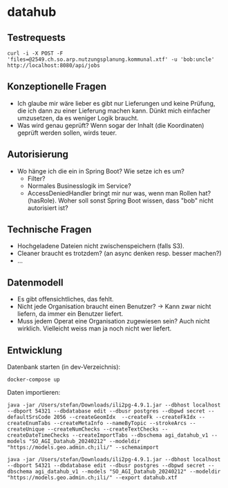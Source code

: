 # datahub

## Testrequests
```
curl -i -X POST -F 'files=@2549.ch.so.arp.nutzungsplanung.kommunal.xtf' -u 'bob:uncle' http://localhost:8080/api/jobs
```

## Konzeptionelle Fragen
- Ich glaube mir wäre lieber es gibt nur Lieferungen und keine Prüfung, die ich dann zu einer Lieferung machen kann. Dünkt mich einfacher umzusetzen, da es weniger Logik braucht.
- Was wird genau geprüft? Wenn sogar der Inhalt (die Koordinaten) geprüft werden sollen, wirds teuer.

## Autorisierung

- Wo hänge ich die ein in Spring Boot? Wie setze ich es um?
  * Filter? 
  * Normales Businesslogik im Service?
  * AccessDeniedHandler bringt mir nur was, wenn man Rollen hat? (hasRole). Woher soll sonst Spring Boot wissen, dass "bob" nicht autorisiert ist?



## Technische Fragen
- Hochgeladene Dateien nicht zwischenspeichern (falls S3).
- Cleaner braucht es trotzdem? (an async denken resp. besser machen?)
- ...

## Datenmodell

- Es gibt offensichtliches, das fehlt.
- Nicht jede Organisation braucht einen Benutzer? -> Kann zwar nicht liefern, da immer ein Benutzer liefert. 
- Muss jedem Operat eine Organisation zugewiesen sein? Auch nicht wirklich. Vielleicht weiss man ja noch nicht wer liefert.


## Entwicklung

Datenbank starten (in dev-Verzeichnis):
```
docker-compose up
```

Daten importieren:
```
java -jar /Users/stefan/Downloads/ili2pg-4.9.1.jar --dbhost localhost --dbport 54321 --dbdatabase edit --dbusr postgres --dbpwd secret --defaultSrsCode 2056 --createGeomIdx  --createFk --createFkIdx --createEnumTabs --createMetaInfo --nameByTopic --strokeArcs --createUnique --createNumChecks --createTextChecks --createDateTimeChecks --createImportTabs --dbschema agi_datahub_v1 --models "SO_AGI_Datahub_20240212" --modeldir "https://models.geo.admin.ch;ili/" --schemaimport
```

```
java -jar /Users/stefan/Downloads/ili2pg-4.9.1.jar --dbhost localhost --dbport 54321 --dbdatabase edit --dbusr postgres --dbpwd secret --dbschema agi_datahub_v1 --models "SO_AGI_Datahub_20240212" --modeldir "https://models.geo.admin.ch;ili/" --export datahub.xtf
```

